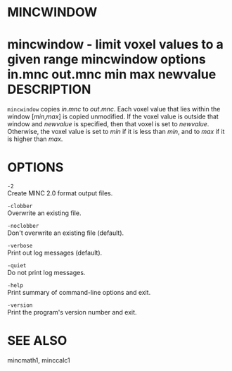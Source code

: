 ---
---
# MINCWINDOW

mincwindow - limit voxel values to a given range
mincwindow
options
in.mnc
out.mnc
min
max
newvalue
DESCRIPTION
===========

`mincwindow` copies *in.mnc* to *out.mnc*. Each voxel value that lies within the window \[*min*,*max*\] is copied unmodified. If the voxel value is outside that window and *newvalue* is specified, then that voxel is set to *newvalue*. Otherwise, the voxel value is set to *min* if it is less than *min*, and to *max* if it is higher than *max*.

OPTIONS
=======

`-2`  
Create MINC 2.0 format output files.

`-clobber`  
Overwrite an existing file.

`-noclobber`  
Don't overwrite an existing file (default).

`-verbose`  
Print out log messages (default).

`-quiet`  
Do not print log messages.

`-help`  
Print summary of command-line options and exit.

`-version`  
Print the program's version number and exit.

SEE ALSO
========

mincmath1, minccalc1
